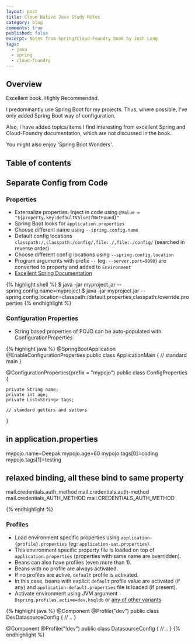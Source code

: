 ```yaml
---
layout: post
title: Cloud Native Java Study Notes
category: blog
comments: true
published: false 
excerpt: Notes from Spring/Cloud-Foundry book by Josh Long
tags: 
  - java
  - spring
  - cloud-foundry
---
```



## Overview

Excellent book. Highly Recommended. 

I predominantly use Spring Boot for my projects. 
Thus, where possible, I've only added Spring Boot way of configuration.
 
Also, I have added topics/items I find interesting from excellent Spring and Cloud-Foundry documentation, which 
are not discussed in the book. 

You might also enjoy 'Spring Boot Wonders'.

## Table of contents


 
## Separate Config from Code

### Properties

- Externalize properties. Inject in code using ```@Value = "${property.key:defaultValueIfNotFound}"```
- Spring Boot looks for ```application.properties```
- Choose different name using ```--spring.config.name```
- Default config locations ```classpath:/,classpath:/config/,file:./,file:./config/``` (searched in reverse order)
- Choose different config locations using ```--spring.config.location``` 
- Program arguments with prefix ```--``` (eg: ```--server.port=9090```) are converted to property and added to ```Environment```
- [Excellent Spring Documentation](https://docs.spring.io/spring-boot/docs/current/reference/html/boot-features-external-config.html)

{% highlight shell %}
$ java -jar myproject.jar --spring.config.name=myproject
$ java -jar myproject.jar --spring.config.location=classpath:/default.properties,classpath:/override.properties
{% endhighlight %}

### Configuration Properties

- String based properties of POJO can be auto-populated with ConfigurationProperties

{% highlight java %}
@SpringBootApplication
@EnableConfigurationProperties
public class ApplicationMain {
    // standard main
}

@ConfigurationProperties(prefix = "mypojo")
public class ConfigProperties {

    private String name;
    private int age;
    private List<String> tags;
  
    // standard getters and setters
}

## in application.properties
mypojo.name=Deepak
mypojo.age=60
mypojo.tags[0]=coding
mypojo.tags[1]=testing

## relaxed binding, all these bind to same property
mail.credentials.auth_method
mail.credentials.auth-method
mail.credentials_AUTH_METHOD
mail.CREDENTIALS_AUTH_METHOD

{% endhighlight %}


### Profiles

- Load environment specific properties using ```application-{profile}.properties``` (eg: ```application-uat.properties```).
- This environment specific property file is loaded on top of ```application.properties``` (properties with same name are overridden).
- Beans can also have profiles (even more than 1). 
- Beans with no profile are always activated. 
- If no profiles are active, ```default``` profile is activated. 
- In this case, beans with explicit ```default``` profile value are activated (if any) and ```application-default.properties``` file is loaded (if present). 
- Activate environment using JVM argument ```-Dspring.profiles.active=dev,hsqldb``` or [any of other variants](http://www.baeldung.com/spring-profiles)

{% highlight java %}
@Component
@Profile("dev")
public class DevDatasourceConfig {
  // ..
}

@Component
@Profile("!dev")
public class DatasourceConfig {
  // ..
}
{% endhighlight %}
